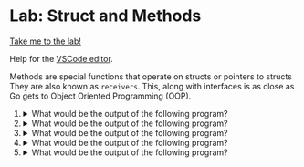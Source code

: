 # Lab: Struct and Methods

[Take me to the lab!](https://kodekloud.com/topic/lab-struct-and-methods/)

Help for the [VSCode editor](https://github.com/kodekloudhub/community-faq/blob/main/docs/vscode-tips.md).

Methods are special functions that operate on structs or pointers to structs They are also known as `receivers`. This, along with interfaces is as close as Go gets to Object Oriented Programming (OOP).

1.  <details>
    <summary>What would be the output of the following program?</summary>

    Note: add package and import statements as needed

    ```go
    type Movie struct {
            name    string
            summary string
            rating  float32
    }

    func (m Movie) getSummary() {
            m.summary = "summary"
    }

    func (m *Movie) increaseRating() {
            m.rating += 1
    }

    func main() {
            mov := Movie{"xyz", "", 2.1}
            fmt.Printf("%+v", mov)
            mov.increaseRating()
            mov.getSummary()
            fmt.Printf("%+v", mov)
    }
    ```

    * {name:xyz summary: rating:2.1}{name:xyz summary: rating:3.1}
    * {name:xyz summary:summary rating:2.1}<br/>{name:xyz summary:summary rating:3.1}
    * {name:xyz summary:summary rating:2.1}{name:xyz summary:summary rating:3.1}
    * {name:xyz summary: rating:2.1}<br/>{name:xyz summary: rating:3.1}

    <details>
    <summary>Reveal</summary>

    > {name:xyz summary: rating:2.1}{name:xyz summary: rating:3.1}

    Our old friend the `Movie` struct reappears, this time with an additional field `summary` and a couple of methods.

    * We can immediately rule out any answer that has a newline between the two outputs, as `Printf` does not emit newline unless the format string contains `\n`.
    * So why was the summary not set in the call to `getSummary`? Notice that this method is not a pointer receiver, therefore setting values in the struct will have no effect on the caller.
    * However `increaseRating` *is* a pointer receiver, therefore the caller's variable `mov` is modified.

    </details>
    </details>

1.  <details>
    <summary>What would be the output of the following program?</summary>

    Note: add package and import statements as needed

    ```go
    type Rectangle struct {
        length  int
        breadth int
    }

    func (r Rectangle) area() int {
        return r.length * r.breadth
    }

    func main() {
        r := Rectangle{breadth: 10, length: 5}
        fmt.Println(r.area())
        fmt.Println(r)
    }
    ```

    * 50<br/>{10 5}
    * 0<br/>{5 10}
    * 50<br/>{5 10}
    * 0<br/>{10 5}

    <details>
    <summary>Reveal</summary>

    > 50<br/>{5 10}

    * From the final `Println` where we print `r`, the rectangle struct, we can immediately rule out any answer that prints `{10, 5}` as the fields in the struct are printed in the order they appear in the `type` declaration for the struct.
    * Where we initialize the struct in the first line of `main()`, the field initializers when naming the fields can be listed in any order.
    * We have a non-pointer receiver `area` which simply returns the area of the rectangle. We are not setting fields in the rectangle struct so we don't require a pointer receiver.
    * The first `Println` prints the value returned from the `area` call, which is `50`, yielding the correct answer.

    </details>
    </details>

1.  <details>
    <summary>What would be the output of the following program?</summary>

    Note: add package and import statements as needed

    ```go
    type Rectangle struct {
        length  int
        breadth int
    }

    func (r Rectangle) area() int {
        return r.length * r.breadth
    }

    func (r *Rectangle) incLength(n int) {
        for i := 0; i < n; i++ {
            r.length += i
        }
    }

    func main() {
        r := Rectangle{breadth: 10, length: 5}
        fmt.Println(r.area())
        fmt.Println(r)
        r.incLength(7)
        fmt.Println(r.area())
        fmt.Println(r)
    }
    ```

    * error
    * 50 {5 10}<br/>260 {26 10}
    * 50<br/>{5 10}<br/>50<br/>{26 10}
    * 50<br/>{5 10}<br/>260<br/>{26 10}

    <details>
    <summary>Reveal</summary>

    > 50<br/>{5 10}<br/>260<br/>{26 10}

    * The program compiles and has no pointer bugs, so no error.
    * There are four separate `PrintLn` so anything that is not four lines of output can be eliminated.
    * We have the same struct, it's initialized the same way as the previous question, and the same `area` receiver.
    * There is an additional *pointer* receiver `incLength` which can modify fields in the struct.
    * The first `Println` for `area` and the following `Println` for the structure will give the same output as the previous question.
    * Next, we call `incLength` with `7`. That will add incrementing values of `i` in the `for` loop to the length, i.e. 0 then 1, then 2 all the way up to 6, therefore length ends up as `26`.
    * Print the area and the struct again, which now has the modified length of `26`

    </details>
    </details>

1.  <details>
    <summary>What would be the output of the following program?</summary>

    Note: add package and import statements as needed

    ```go
    type Employee struct {
        eid int
        id  int
    }

    func main() {
        employees := make([]Employee, 5)
        for i := range employees {
            employees[i] = Employee{i, i + 10}
            fmt.Println(employees[i])
        }
    }
    ```

    * error
    * {eid:0 id:10}<br/>{eid:1 id:11}<br/>{eid:2 id:12}<br/>{eid:3 id:13}<br/>{eid:4 id:14}
    * {0 10}<br/>{1 11}<br/>{2 12}<br/>{3 13}<br/>{4 14}
    * {0 }<br/>{1 }<br/>{2 }<br/>{3 }<br/>{4 }

    <details>
    <summary>Reveal</summary>

    > {0 10}<br/>{1 11}<br/>{2 12}<br/>{3 13}<br/>{4 14}

    * There's no error
    * We can rule out any answer that prints the field names, because `Println` won't do that
    * We can also rule out any answer that does not include two values in each `{}` since both fields are `int` and `int` always has a printable value, even if it's zero.
    * This leaves only one answer. The reason it has the values it does, is because we initialize each value in the struct without giving the field names, so the values are applied in order: `eid` first, then `id`. The `eid` values will go from zero to 4, and the `id` being `i+10` will go from 10 to 14.

    It is however good practice to use field names when initializing a struct since it makes the code easier to read.

    </details>
    </details>

1.  <details>
    <summary>What would be the output of the following program?</summary>

    Note: add package and import statements as needed

    ```go
    type Employee struct {
        eid int
        id  int
    }

    func (e Employee) get_id() int {
        return e.eid + 10
    }

    func main() {
        employees := make([]Employee, 5)
        for i := range employees {
            employees[i] = Employee{eid: i}
            employees[i].id = employees[i].get_id()
            fmt.Printf("%+v\n", employees[i])
        }
    }
    ```

    * {0 0}<br/>{1 0}<br/>{2 0}<br/>{3 0}<br/>{4 0}
    * {eid:0 id:0}<br/>{eid:1 id:0}<br/>{eid:2 id:0}<br/>{eid:3 id:0}<br/>{eid:4 id:0}
    * {0 10}<br/>{1 11}<br/>{2 12}<br/>{3 13}<br/>{4 14}
    * {eid:0 id:10}<br/>{eid:1 id:11}<br/>{eid:2 id:12}<br/>{eid:3 id:13}<br/>{eid:4 id:14}

    <details>
    <summary>Reveal</summary>

    > {eid:0 id:10}<br/>{eid:1 id:11}<br/>{eid:2 id:12}<br/>{eid:3 id:13}<br/>{eid:4 id:14}

    * We can rule out any answer that does not print the field names, because we are using `%+v` formatter.
    * There is a receiver `get_id` that returns the current value of `eid` plus 10
    * In the for loop, each struct is initialized with a value for `eid` only
    * Then the `id` is set with the value returned by `get_id`, i.e the `eid` plus ten, which means that `id` is not going to be zero when the struct is printed.
    * Then print the struct.

    </details>
    </details>

